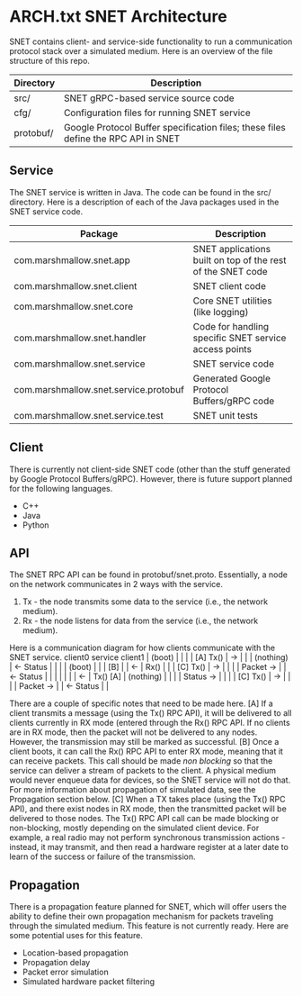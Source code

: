 ARCH.txt
SNET Architecture
==================

SNET contains client- and service-side functionality to run a communication
protocol stack over a simulated medium. Here is an overview of the file
structure of this repo.

| Directory | Description |
| --------- | ----------- |
| src/      | SNET gRPC-based service source code |
| cfg/      | Configuration files for running SNET service |
| protobuf/ | Google Protocol Buffer specification files; these files define the RPC API in SNET |


Service
-------
The SNET service is written in Java. The code can be found in the src/
directory. Here is a description of each of the Java packages used in the SNET
service code.
 
| Package | Description |
| ------- | ----------- |
| com.marshmallow.snet.app              | SNET applications built on top of the rest of the SNET code |
| com.marshmallow.snet.client           | SNET client code |
| com.marshmallow.snet.core             | Core SNET utilities (like logging) |
| com.marshmallow.snet.handler          | Code for handling specific SNET service access points |
| com.marshmallow.snet.service          | SNET service code |
| com.marshmallow.snet.service.protobuf | Generated Google Protocol Buffers/gRPC code | 
| com.marshmallow.snet.service.test     | SNET unit tests |

Client
------
There is currently not client-side SNET code (other than the stuff generated by
Google Protocol Buffers/gRPC). However, there is future support planned for the
following languages.
- C++
- Java
- Python

API
---
The SNET RPC API can be found in protobuf/snet.proto. Essentially, a node on the
network communicates in 2 ways with the service.
1. Tx - the node transmits some data to the service (i.e., the network medium).
2. Rx - the node listens for data from the service (i.e., the network medium).

Here is a communication diagram for how clients communicate with the SNET
service.
         client0       service          client1
                          |
    (boot) |              |
           |              |
[A] Tx()   |    ->        |
           |              | (nothing)
           |    <- Status |
           |              |               | (boot)
           |              |               |
[B]        |              |        <-     | Rx()
           |              |               |
[C] Tx()   |    ->        |               |
           |              | Packet ->     |
           |    <- Status |               |
           |              |               |
           |              |        <-     | Tx()
[A]        |    (nothing) |               |
           |              | Status ->     |
           |              |               |
[C] Tx()   |    ->        |               |
           |              | Packet ->     |
           |    <- Status |               |

There are a couple of specific notes that need to be made here.
[A] If a client transmits a message (using the Tx() RPC API), it will be
    delivered to all clients currently in RX mode (entered through the Rx() RPC
    API. If no clients are in RX mode, then the packet will not be delivered to
    any nodes. However, the transmission may still be marked as successful.
[B] Once a client boots, it can call the Rx() RPC API to enter RX mode, meaning
    that it can receive packets. This call should be made _non blocking_ so that
    the service can deliver a stream of packets to the client. A physical medium
    would never enqueue data for devices, so the SNET service will not do that.
    For more information about propagation of simulated data, see the Propagation
    section below.
[C] When a TX takes place (using the Tx() RPC API), and there exist nodes in RX
    mode, then the transmitted packet will be delivered to those nodes. The Tx()
    RPC API call can be made blocking or non-blocking, mostly depending on the
    simulated client device. For example, a real radio may not perform
    synchronous transmission actions - instead, it may transmit, and then read a
    hardware register at a later date to learn of the success or failure of the
    transmission.

Propagation
-----------
There is a propagation feature planned for SNET, which will offer users the
ability to define their own propagation mechanism for packets traveling through
the simulated medium. This feature is not currently ready. Here are some
potential uses for this feature.
- Location-based propagation
- Propagation delay
- Packet error simulation
- Simulated hardware packet filtering